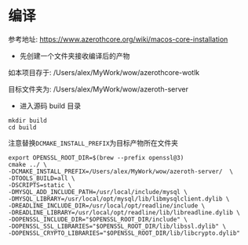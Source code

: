 # 编译

参考地址: https://www.azerothcore.org/wiki/macos-core-installation

-   先创建一个文件夹接收编译后的产物

如本项目存于: /Users/alex/MyWork/wow/azerothcore-wotlk

目标文件夹为: /Users/alex/MyWork/wow/azeroth-server

-   进入源码 build 目录

```
mkdir build
cd build
```

注意替换`DCMAKE_INSTALL_PREFIX`为目标产物所在文件夹

```
export OPENSSL_ROOT_DIR=$(brew --prefix openssl@3)
cmake ../ \
-DCMAKE_INSTALL_PREFIX=/Users/alex/MyWork/wow/azeroth-server/  \
-DTOOLS_BUILD=all \
-DSCRIPTS=static \
-DMYSQL_ADD_INCLUDE_PATH=/usr/local/include/mysql \
-DMYSQL_LIBRARY=/usr/local/opt/mysql/lib/libmysqlclient.dylib \
-DREADLINE_INCLUDE_DIR=/usr/local/opt/readline/include \
-DREADLINE_LIBRARY=/usr/local/opt/readline/lib/libreadline.dylib \
-DOPENSSL_INCLUDE_DIR="$OPENSSL_ROOT_DIR/include" \
-DOPENSSL_SSL_LIBRARIES="$OPENSSL_ROOT_DIR/lib/libssl.dylib" \
-DOPENSSL_CRYPTO_LIBRARIES="$OPENSSL_ROOT_DIR/lib/libcrypto.dylib"
```
